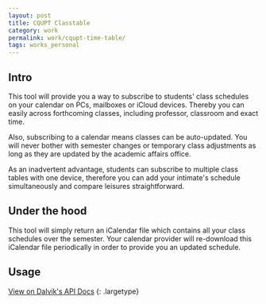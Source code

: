 ```yaml
---
layout: post
title: CQUPT Classtable
category: work
permalink: work/cqupt-time-table/
tags: works_personal
---
```


## Intro
This tool will provide you a way to subscribe to students' class schedules on your calendar on PCs, mailboxes or iCloud devices. Thereby you can easily across forthcoming classes, including professor, classroom and exact time.

Also, subscribing to a calendar means classes can be auto-updated. You will never bother with semester changes or temporary class adjustments as long as they are updated by the academic affairs office.

As an inadvertent advantage, students can subscribe to multiple class tables with one device, therefore you can add your intimate's schedule simultaneously and compare leisures straightforward.

## Under the hood
This tool will simply return an iCalendar file which contains all your class schedules over the semester.
Your calendar provider will re-download this iCalendar file periodically in order to provide you an updated schedule.

## Usage
[View on Dalvik's API Docs](https://docs.ifengge.cn/display/apis/CQUPT+APIs)
{: .largetype}